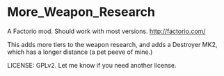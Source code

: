 # More_Weapon_Research

A Factorio mod. Should work with most versions. http://factorio.com/

This adds more tiers to the weapon research, and adds a Destroyer MK2, which has a longer distance (a pet peeve of mine.)

LICENSE: GPLv2. Let me know if you need another license.
